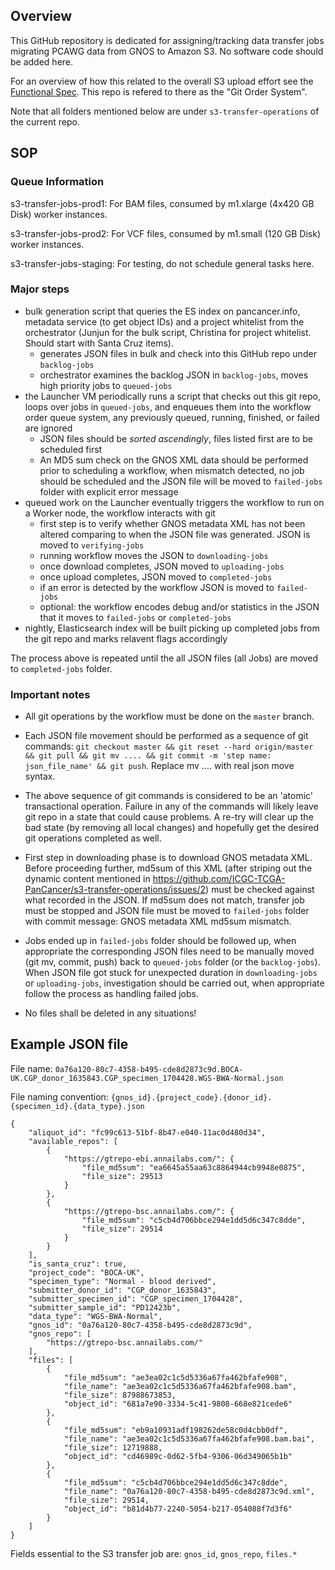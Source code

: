 ## Overview

This GitHub repository is dedicated for assigning/tracking data transfer jobs
migrating PCAWG data from GNOS to Amazon S3. No software code should be added here.

For an overview of how this related to the overall S3 upload effort see the [Functional Spec](https://wiki.oicr.on.ca/display/Collabor/Functional+Spec+-+ICGC+PanCancer+Data+Load).  This repo is refered to there as the "Git Order System".

Note that all folders mentioned below are under `s3-transfer-operations` of the
current repo.

## SOP

### Queue Information

s3-transfer-jobs-prod1: For BAM files, consumed by m1.xlarge (4x420 GB Disk) worker instances.

s3-transfer-jobs-prod2: For VCF files, consumed by m1.small (120 GB Disk) worker instances.

s3-transfer-jobs-staging: For testing, do not schedule general tasks here.

### Major steps

* bulk generation script that queries the ES index on pancancer.info, metadata service (to get object IDs) and a project whitelist from the orchestrator (Junjun for the bulk script, Christina for project whitelist. Should start with Santa Cruz items).
   * generates JSON files in bulk and check into this GitHub repo under `backlog-jobs`
   * orchestrator examines the backlog JSON in `backlog-jobs`, moves high priority jobs to `queued-jobs`
* the Launcher VM periodically runs a script that checks out this git repo, loops over jobs in `queued-jobs`, and enqueues them into the workflow order queue system, any previously queued, running, finished, or failed are ignored
    * JSON files should be *sorted ascendingly*, files listed first are to be scheduled first
    * An MD5 sum check on the GNOS XML data should be performed prior to scheduling a workflow, when mismatch detected, no job should be scheduled and the JSON file will be moved to `failed-jobs` folder with explicit error message
* queued work on the Launcher eventually triggers the workflow to run on a Worker node, the workflow interacts with git
    * first step is to verify whether GNOS metadata XML has not been altered comparing to when the JSON file was generated. JSON is moved to `verifying-jobs`
    * running workflow moves the JSON to `downloading-jobs`
    * once download completes, JSON moved to `uploading-jobs`
    * once upload completes, JSON moved to `completed-jobs`
    * if an error is detected by the workflow JSON is moved to `failed-jobs`
    * optional: the workflow encodes debug and/or statistics in the JSON that it moves to `failed-jobs` or `completed-jobs`
* nightly, Elasticsearch index will be built picking up completed jobs from the git repo and marks relavent flags accordingly

The process above is repeated until the all JSON files (all Jobs) are moved to `completed-jobs` folder.

### Important notes

* All git operations by the workflow must be done on the `master` branch.

* Each JSON file movement should be performed as a sequence of git commands: `git checkout master && git reset --hard origin/master && git pull && git mv .... && git commit -m 'step name: json_file_name' && git push`. Replace mv .... with real json move syntax.

* The above sequence of git commands is considered to be an 'atomic' transactional operation. Failure in any of the commands will likely leave git repo in a state that could cause problems. A re-try will clear up the bad state (by removing all local changes) and hopefully get the desired git operations completed as well.

* First step in downloading phase is to download GNOS metadata XML. Before proceeding further, md5sum of this XML (after striping out the dynamic content mentioned in https://github.com/ICGC-TCGA-PanCancer/s3-transfer-operations/issues/2) must be checked against what recorded in the JSON. If md5sum does not match, transfer job must be stopped and JSON file must be moved to `failed-jobs` folder with commit message: GNOS metadata XML md5sum mismatch.

* Jobs ended up in `failed-jobs` folder should be followed up, when appropriate the corresponding JSON files need to be manually moved (git mv, commit, push) back to `queued-jobs` folder (or the `backlog-jobs`). When JSON file got stuck for unexpected duration in `downloading-jobs` or `uploading-jobs`, investigation should be carried out, when appropriate follow the process as handling failed jobs.

* No files shall be deleted in any situations!


## Example JSON file

File name: `0a76a120-80c7-4358-b495-cde8d2873c9d.BOCA-UK.CGP_donor_1635843.CGP_specimen_1704428.WGS-BWA-Normal.json`

File naming convention: `{gnos_id}.{project_code}.{donor_id}.{specimen_id}.{data_type}.json`
```
{
    "aliquot_id": "fc99c613-51bf-8b47-e040-11ac0d480d34",
    "available_repos": [
        {
            "https://gtrepo-ebi.annailabs.com/": {
                "file_md5sum": "ea6645a55aa63c8864944cb9948e0875",
                "file_size": 29513
            }
        },
        {
            "https://gtrepo-bsc.annailabs.com/": {
                "file_md5sum": "c5cb4d706bbce294e1dd5d6c347c8dde",
                "file_size": 29514
            }
        }
    ],
    "is_santa_cruz": true,
    "project_code": "BOCA-UK",
    "specimen_type": "Normal - blood derived",
    "submitter_donor_id": "CGP_donor_1635843",
    "submitter_specimen_id": "CGP_specimen_1704428",
    "submitter_sample_id": "PD12423b",
    "data_type": "WGS-BWA-Normal",
    "gnos_id": "0a76a120-80c7-4358-b495-cde8d2873c9d",
    "gnos_repo": [
        "https://gtrepo-bsc.annailabs.com/"
    ],
    "files": [
        {
            "file_md5sum": "ae3ea02c1c5d5336a67fa462bfafe908",
            "file_name": "ae3ea02c1c5d5336a67fa462bfafe908.bam",
            "file_size": 87988673853,
            "object_id": "681a7e90-3334-5c41-9808-668e821cede6"
        },
        {
            "file_md5sum": "eb9a10931adf198262de58c0d4cbb0df",
            "file_name": "ae3ea02c1c5d5336a67fa462bfafe908.bam.bai",
            "file_size": 12719888,
            "object_id": "cd46989c-0d62-5fb4-9306-06d349065b1b"
        },
        {
            "file_md5sum": "c5cb4d706bbce294e1dd5d6c347c8dde",
            "file_name": "0a76a120-80c7-4358-b495-cde8d2873c9d.xml",
            "file_size": 29514,
            "object_id": "b81d4b77-2240-5054-b217-054088f7d3f6"
        }
    ]
}
```
Fields essential to the S3 transfer job are: `gnos_id`, `gnos_repo`, `files.*`
